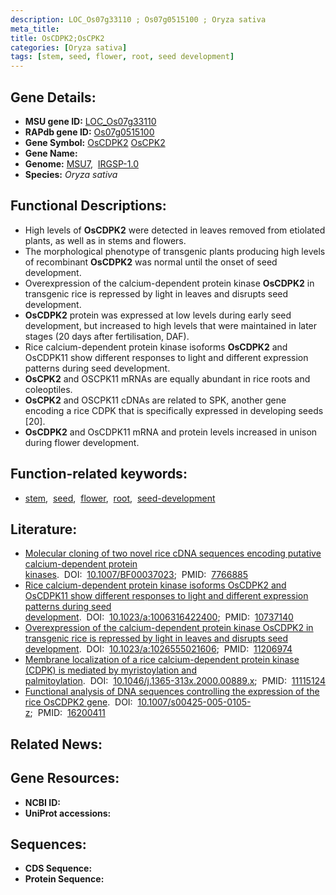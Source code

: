 ```yaml
---
description: LOC_Os07g33110 ; Os07g0515100 ; Oryza sativa
meta_title:
title: OsCDPK2;OsCPK2
categories: [Oryza sativa]
tags: [stem, seed, flower, root, seed development]
---
```


## Gene Details:
- **MSU gene ID:** [LOC_Os07g33110](http://rice.uga.edu/cgi-bin/ORF_infopage.cgi?orf=LOC_Os07g33110)  
- **RAPdb gene ID:** [Os07g0515100](https://rapdb.dna.affrc.go.jp/locus/?name=Os07g0515100)  
- **Gene Symbol:** <u>OsCDPK2</u>&nbsp;<u>OsCPK2</u>
- **Gene Name:**
- **Genome:**  [MSU7](http://rice.uga.edu/),&nbsp;&nbsp;[IRGSP-1.0](https://rapdb.dna.affrc.go.jp/download/irgsp1.html)
- **Species:** *Oryza sativa*

## Functional Descriptions:
   - High levels of **OsCDPK2** were detected in leaves removed from etiolated plants, as well as in stems and flowers.
   - The morphological phenotype of transgenic plants producing high levels of recombinant **OsCDPK2** was normal until the onset of seed development.
   - Overexpression of the calcium-dependent protein kinase **OsCDPK2** in transgenic rice is repressed by light in leaves and disrupts seed development.
   - **OsCDPK2** protein was expressed at low levels during early seed development, but increased to high levels that were maintained in later stages (20 days after fertilisation, DAF).
   - Rice calcium-dependent protein kinase isoforms **OsCDPK2** and OsCDPK11 show different responses to light and different expression patterns during seed development.
   - **OsCPK2** and OSCPK11 mRNAs are equally abundant in rice roots and coleoptiles.
   - **OsCPK2** and OSCPK11 cDNAs are related to SPK, another gene encoding a rice CDPK that is specifically expressed in developing seeds [20].
   - **OsCDPK2** and OsCDPK11 mRNA and protein levels increased in unison during flower development.

## Function-related keywords:
   - [stem](/tags/stem/),&nbsp;&nbsp;[seed](/tags/seed/),&nbsp;&nbsp;[flower](/tags/flower/),&nbsp;&nbsp;[root](/tags/root/),&nbsp;&nbsp;[seed-development](/tags/seed-development/)

## Literature:
   - [Molecular cloning of two novel rice cDNA sequences encoding putative calcium-dependent protein kinases](https://www.doi.org/10.1007/BF00037023).&nbsp;&nbsp;DOI:&nbsp;&nbsp;[10.1007/BF00037023](https://www.doi.org/10.1007/BF00037023);&nbsp;&nbsp;PMID:&nbsp;&nbsp;[7766885](https://pubmed.ncbi.nlm.nih.gov/7766885/)
   - [Rice calcium-dependent protein kinase isoforms OsCDPK2 and OsCDPK11 show different responses to light and different expression patterns during seed development](https://www.doi.org/10.1023/a:1006316422400).&nbsp;&nbsp;DOI:&nbsp;&nbsp;[10.1023/a:1006316422400](https://www.doi.org/10.1023/a:1006316422400);&nbsp;&nbsp;PMID:&nbsp;&nbsp;[10737140](https://pubmed.ncbi.nlm.nih.gov/10737140/)
   - [Overexpression of the calcium-dependent protein kinase OsCDPK2 in transgenic rice is repressed by light in leaves and disrupts seed development](https://www.doi.org/10.1023/a:1026555021606).&nbsp;&nbsp;DOI:&nbsp;&nbsp;[10.1023/a:1026555021606](https://www.doi.org/10.1023/a:1026555021606);&nbsp;&nbsp;PMID:&nbsp;&nbsp;[11206974](https://pubmed.ncbi.nlm.nih.gov/11206974/)
   - [Membrane localization of a rice calcium-dependent protein kinase (CDPK) is mediated by myristoylation and palmitoylation](https://www.doi.org/10.1046/j.1365-313x.2000.00889.x).&nbsp;&nbsp;DOI:&nbsp;&nbsp;[10.1046/j.1365-313x.2000.00889.x](https://www.doi.org/10.1046/j.1365-313x.2000.00889.x);&nbsp;&nbsp;PMID:&nbsp;&nbsp;[11115124](https://pubmed.ncbi.nlm.nih.gov/11115124/)
   - [Functional analysis of DNA sequences controlling the expression of the rice OsCDPK2 gene](https://www.doi.org/10.1007/s00425-005-0105-z).&nbsp;&nbsp;DOI:&nbsp;&nbsp;[10.1007/s00425-005-0105-z](https://www.doi.org/10.1007/s00425-005-0105-z);&nbsp;&nbsp;PMID:&nbsp;&nbsp;[16200411](https://pubmed.ncbi.nlm.nih.gov/16200411/)

## Related News:

## Gene Resources:
- **NCBI ID:**  []()
- **UniProt accessions:** [](https://www.uniprot.org/uniprotkb//entry)

## Sequences:
- **CDS Sequence:**
- **Protein Sequence:**
